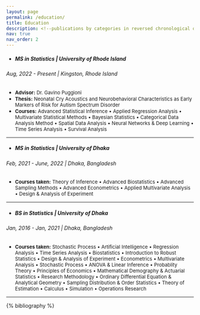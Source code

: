 ```yaml
---
layout: page
permalink: /education/
title: Education
description: <!--publications by categories in reversed chronological order. generated by jekyll-scholar.-->
nav: true
nav_order: 2
---
```


- ##### MS in Statistics | University of Rhode Island
###### Aug, 2022 - Present | Kingston, Rhode Island

   - <font size="2"><strong>Advisor:</strong> Dr. Gavino Puggioni</font> 
   - <font size="2"><strong>Thesis:</strong> Neonatal Cry Acoustics and Neurobehavioral Characteristics as Early Markers of Risk for Autism
Spectrum Disorder</font>
   - <font size="2"><strong>Courses:</strong> Advanced Statistical Inference • Applied Regression Analysis • Multivariate Statistical Methods • Bayesian Statistics • Categorical Data Analysis Method • Spatial Data Analysis • Neural Networks & Deep Learning • Time
Series Analysis • Survival Analysis</font>   
   ---    

- ##### MS in Statistics | University of Dhaka
###### Feb, 2021 - June, 2022 | Dhaka, Bangladesh

   - <font size="2"><strong>Courses taken:</strong> Theory of Inference • Advanced Biostatistics • Advanced Sampling Methods • Advanced
Econometrics • Applied Multivariate Analysis • Design & Analysis of Experiment</font>
   ---

- ##### BS in Statistics | University of Dhaka
###### Jan, 2016 - Jan, 2021 | Dhaka, Bangladesh

   - <font size="2"><strong>Courses taken:</strong> Stochastic Process • Artificial Intelligence • Regression Analysis • Time Series
Analysis • Biostatistics • Introduction to Robust Statistics • Design & Analysis of Experiment • Econometrics
• Multivariate Analysis • Stochastic Process • ANOVA & Linear Inference • Probablity Theory • Principles of Economics • Mathematical Demography & Actuarial Statistics • Research Methodology • Ordinary Differential Equation & Analytical Geometry • Sampling Distribution & Order Statistics • Theory of Estimation • Calculus • Simulation • Operations Research</font> 
   ---

<!-- _pages/publications.md -->
<div class="publications">

{% bibliography %}

</div>
